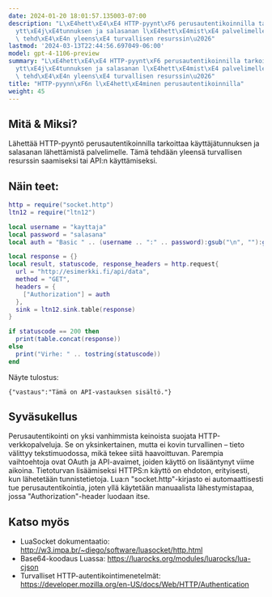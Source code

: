 ```yaml
---
date: 2024-01-20 18:01:57.135003-07:00
description: "L\xE4hett\xE4\xE4 HTTP-pyynt\xF6 perusautentikoinnilla tarkoittaa k\xE4\
  ytt\xE4j\xE4tunnuksen ja salasanan l\xE4hett\xE4mist\xE4 palvelimelle. T\xE4m\xE4\
  \ tehd\xE4\xE4n yleens\xE4 turvallisen resurssin\u2026"
lastmod: '2024-03-13T22:44:56.697049-06:00'
model: gpt-4-1106-preview
summary: "L\xE4hett\xE4\xE4 HTTP-pyynt\xF6 perusautentikoinnilla tarkoittaa k\xE4\
  ytt\xE4j\xE4tunnuksen ja salasanan l\xE4hett\xE4mist\xE4 palvelimelle. T\xE4m\xE4\
  \ tehd\xE4\xE4n yleens\xE4 turvallisen resurssin\u2026"
title: "HTTP-pyynn\xF6n l\xE4hett\xE4minen perusautentikoinnilla"
weight: 45
---
```


## Mitä & Miksi?
Lähettää HTTP-pyyntö perusautentikoinnilla tarkoittaa käyttäjätunnuksen ja salasanan lähettämistä palvelimelle. Tämä tehdään yleensä turvallisen resurssin saamiseksi tai API:n käyttämiseksi.

## Näin teet:
```Lua
http = require("socket.http")
ltn12 = require("ltn12")

local username = "kayttaja"
local password = "salasana"
local auth = "Basic " .. (username .. ":" .. password):gsub("\n", ""):gsub("\r\n", ""):encode("base64")

local response = {}
local result, statuscode, response_headers = http.request{
  url = "http://esimerkki.fi/api/data",
  method = "GET",
  headers = {
    ["Authorization"] = auth
  },
  sink = ltn12.sink.table(response)
}

if statuscode == 200 then
  print(table.concat(response))
else
  print("Virhe: " .. tostring(statuscode))
end
```
Näyte tulostus:
```
{"vastaus":"Tämä on API-vastauksen sisältö."}
```

## Syväsukellus
Perusautentikointi on yksi vanhimmista keinoista suojata HTTP-verkkopalveluja. Se on yksinkertainen, mutta ei kovin turvallinen – tieto välittyy tekstimuodossa, mikä tekee siitä haavoittuvan. Parempia vaihtoehtoja ovat OAuth ja API-avaimet, joiden käyttö on lisääntynyt viime aikoina. Tietoturvan lisäämiseksi HTTPS:n käyttö on ehdoton, erityisesti, kun lähetetään tunnistetietoja. Lua:n "socket.http"-kirjasto ei automaattisesti tue perusautentikointia, joten yllä käytetään manuaalista lähestymistapaa, jossa "Authorization"-header luodaan itse.

## Katso myös
- LuaSocket dokumentaatio: http://w3.impa.br/~diego/software/luasocket/http.html
- Base64-koodaus Luassa: https://luarocks.org/modules/luarocks/lua-cjson
- Turvalliset HTTP-autentikointimenetelmät: https://developer.mozilla.org/en-US/docs/Web/HTTP/Authentication

